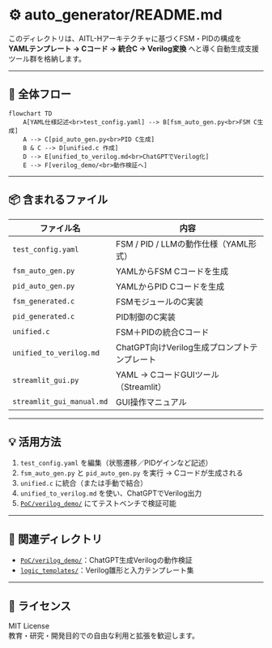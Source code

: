 
# ⚙️ auto_generator/README.md

このディレクトリは、AITL-Hアーキテクチャに基づくFSM・PIDの構成を  
**YAMLテンプレート → Cコード → 統合C → Verilog変換** へと導く自動生成支援ツール群を格納します。

---

## 🧠 全体フロー

```mermaid
flowchart TD
    A[YAML仕様記述<br>test_config.yaml] --> B[fsm_auto_gen.py<br>FSM C生成]
    A --> C[pid_auto_gen.py<br>PID C生成]
    B & C --> D[unified.c 作成]
    D --> E[unified_to_verilog.md<br>ChatGPTでVerilog化]
    E --> F[verilog_demo/<br>動作検証へ]
```

---

## 📦 含まれるファイル

| ファイル名                  | 内容 |
|----------------------------|------|
| `test_config.yaml`         | FSM / PID / LLMの動作仕様（YAML形式） |
| `fsm_auto_gen.py`          | YAMLからFSM Cコードを生成 |
| `pid_auto_gen.py`          | YAMLからPID Cコードを生成 |
| `fsm_generated.c`          | FSMモジュールのC実装 |
| `pid_generated.c`          | PID制御のC実装 |
| `unified.c`                | FSM＋PIDの統合Cコード |
| `unified_to_verilog.md`    | ChatGPT向けVerilog生成プロンプトテンプレート |
| `streamlit_gui.py`         | YAML → CコードGUIツール（Streamlit） |
| `streamlit_gui_manual.md`  | GUI操作マニュアル |

---

## 💡 活用方法

1. `test_config.yaml` を編集（状態遷移／PIDゲインなど記述）
2. `fsm_auto_gen.py` と `pid_auto_gen.py` を実行 → Cコードが生成される
3. `unified.c` に統合（または手動で結合）
4. `unified_to_verilog.md` を使い、ChatGPTでVerilog出力
5. [`PoC/verilog_demo/`](../verilog_demo/) にてテストベンチで検証可能

---

## 🔗 関連ディレクトリ

- [`PoC/verilog_demo/`](../verilog_demo/)：ChatGPT生成Verilogの動作検証
- [`logic_templates/`](../logic_templates/)：Verilog雛形と入力テンプレート集

---

## 📜 ライセンス

MIT License  
教育・研究・開発目的での自由な利用と拡張を歓迎します。
